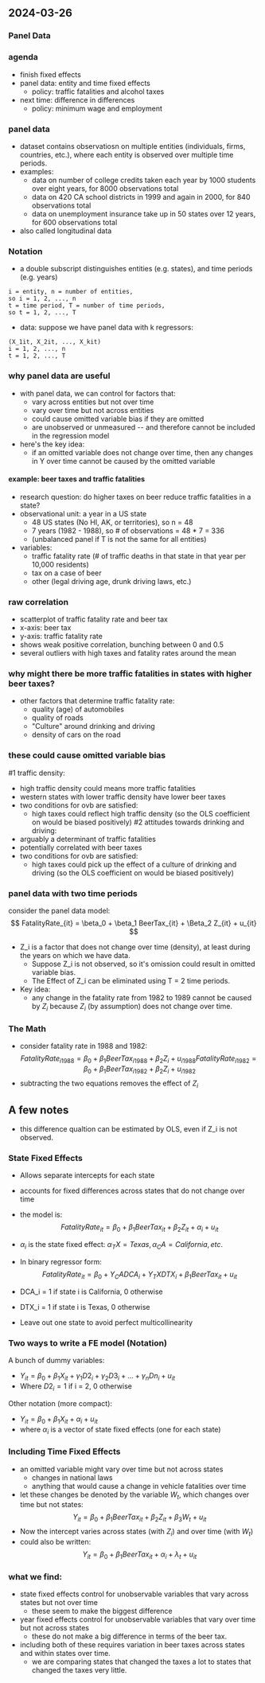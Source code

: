 ## 2024-03-26

### Panel Data

### agenda
- finish fixed effects
- panel data: entity and time fixed effects
    - policy: traffic fatalities and alcohol taxes
- next time: difference in differences
    - policy: minimum wage and employment

### panel data
- dataset contains observatiosn on multiple entities (individuals, firms, countries, etc.), where each entity is observed over multiple time periods.
- examples:
    - data on number of college credits taken each year by 1000 students over eight years, for 8000 observations total
    - data on 420 CA school districts in 1999 and again in 2000, for 840 observations total
    - data on unemployment insurance take up in 50 states over 12 years, for 600 observations total
- also called longitudinal data

### Notation
- a double subscript distinguishes entities (e.g. states), and time periods (e.g. years)

```
i = entity, n = number of entities,
so i = 1, 2, ..., n
t = time period, T = number of time periods,
so t = 1, 2, ..., T
```

- data: suppose we have panel data with k regressors:
```
(X_1it, X_2it, ..., X_kit)
i = 1, 2, ..., n
t = 1, 2, ..., T
```

### why panel data are useful
- with panel data, we can control for factors that:
    - vary across entities but not over time
    - vary over time but not across entities
    - could cause omitted variable bias if they are omitted
    - are unobserved or unmeasured -- and therefore cannot be included in the regression model
- here's the key idea:
    - if an omitted variable does not change over time, then any changes in Y over time cannot be caused by the omitted variable

#### example: beer taxes and traffic fatalities
- research question: do higher taxes on beer reduce traffic fatalities in a state?
- observational unit: a year in a US state
    - 48 US states (No HI, AK, or territories), so n = 48
    - 7 years (1982 - 1988), so # of observations = 48 * 7 = 336
    - (unbalanced panel if T is not the same for all entities)
- variables:
    - traffic fatality rate (# of traffic deaths in that state in that year per 10,000 residents)
    - tax on a case of beer
    - other (legal driving age, drunk driving laws, etc.)

### raw correlation
- scatterplot of traffic fatality rate and beer tax
- x-axis: beer tax
- y-axis: traffic fatality rate
- shows weak positive correlation, bunching between 0 and 0.5
- several outliers with high taxes and fatality rates around the mean

### why might there be more traffic fatalities in states with higher beer taxes?
- other factors that determine traffic fatality rate:
    - quality (age) of automobiles
    - quality of roads
    - "Culture" around drinking and driving
    - density of cars on the road

### these could cause omitted variable bias
#1 traffic density:
- high traffic density could means more traffic fatalities
- western states with lower traffic density have lower beer taxes
- two conditions for ovb are satisfied:
    - high taxes could reflect high traffic density (so the OLS coefficient on would be biased positively)
#2 attitudes towards drinking and driving:
- arguably a determinant of traffic fatalities
- potentially correlated with beer taxes
- two conditions for ovb are satisfied:
    - high taxes could pick up the effect of a culture of drinking and driving (so the OLS coefficient on would be biased positively)

### panel data with two time periods
consider the panel data model:
$$
FatalityRate_{it} = \beta_0 + \beta_1 BeerTax_{it} + \Beta_2 Z_{it} + u_{it}
$$

- Z_i is a factor that does not change over time (density), at least during the years on which we have data.
    - Suppose Z_i is not observed, so it's omission could result in omitted variable bias.
    - The Effect of Z_i can be eliminated using T = 2 time periods.
- Key idea:
    - any change in the fatality rate from 1982 to 1989 cannot be caused by $Z_i$ because $Z_i$ (by assumption) does not change over time.

### The Math

- consider fatality rate in 1988 and 1982:
$$
FatalityRate_{i1988} = \beta_0 + \beta_1 BeerTax_{i1988} + \beta_2 Z_i + u_{i1988}
FatalityRate_{i1982} = \beta_0 + \beta_1 BeerTax_{i1982} + \beta_2 Z_i + u_{i1982}
$$
- subtracting the two equations removes the effect of $Z_i$

## A few notes
- this difference qualtion can be estimated by OLS, even if Z_i is not observed.


### State Fixed Effects
- Allows separate intercepts for each state
- accounts for fixed differences across states that do not change over time
- the model is:
$$
FatalityRate_{it} = \beta_0 + \beta_1 BeerTax_{it} + \beta_2 Z_{it} + \alpha_i + u_{it}
$$
- $\alpha_i$ is the state fixed effect: $\alpha_TX = Texas, \alpha_CA = California, etc.$
- In binary regressor form:
$$
FatalityRate_{it} = \beta_0 + \Upsilon_CA DCA_i + \Upsilon_TX DTX_i + \beta_1 BeerTax_{it} + u_{it}
$$

- DCA_i = 1 if state i is California, 0 otherwise
- DTX_i = 1 if state i is Texas, 0 otherwise
- Leave out one state to avoid perfect multicollinearity

### Two ways to write a FE model (Notation)
A bunch of dummy variables:
- $Y_{it} = \beta_0 + \beta_1 X_{it} + \gamma_1 D2_i + \gamma_2 D3_i + ... + \gamma_n Dn_i + u_{it}$
- Where $D2_i = 1$ if i = 2, 0 otherwise

Other notation (more compact):
- $Y_{it} = \beta_0 + \beta_1 X_{it} + \alpha_i + u_{it}$
- where $\alpha_i$ is a vector of state fixed effects (one for each state)

### Including Time Fixed Effects
- an omitted variable might vary over time but not across states
    - changes in national laws
    - anything that would cause a change in vehicle fatalities over time
- let these changes be denoted by the variable $W_t$, which changes over time but not states:
$$
Y_{it} = \beta_0 + \beta_1 BeerTax_{it} + \beta_2 Z_{it} + \beta_3 W_t + u_{it}
$$
- Now the intercept varies across states (with $Z_i$) and over time (with $W_t$)
- could also be written:
$$
Y_{it} = \beta_0 + \beta_1 BeerTax_{it} + \alpha_i + \lambda_t + u_{it}
$$

### what we find:
- state fixed effects control for unobservable variables that vary across states but not over time
    - these seem to make the biggest difference
- year fixed effects control for unobservable variables that vary over time but not across states
    - these do not make a big difference in terms of the beer tax.
- including both of these requires variation in beer taxes across states and within states over time.
    - we are comparing states that changed the taxes a lot to states that changed the taxes very little.



